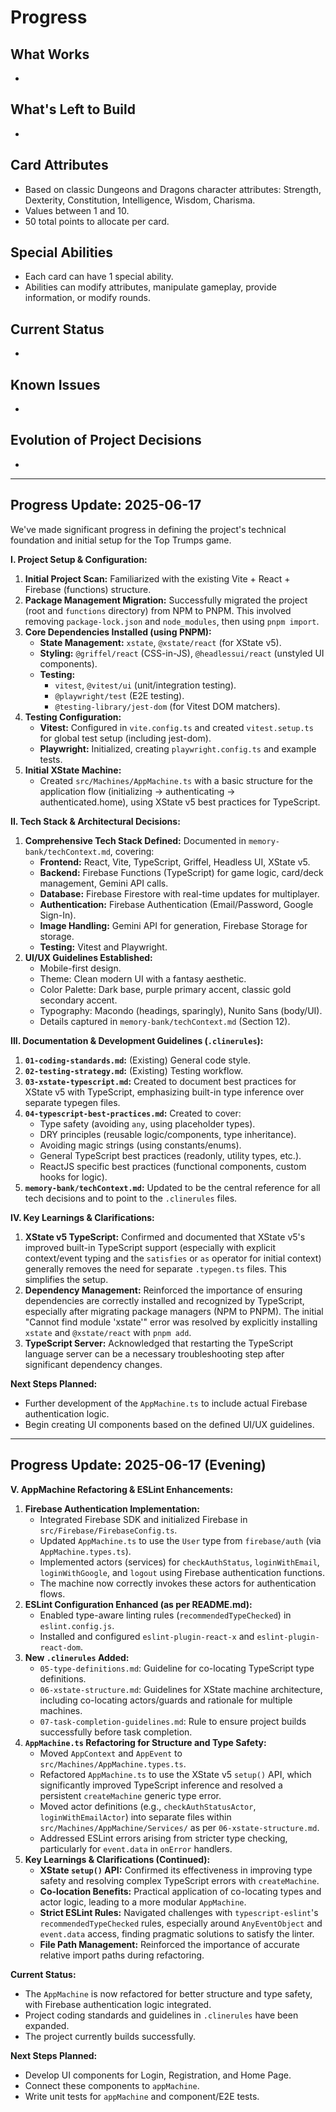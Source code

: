 # Progress

## What Works

-

## What's Left to Build

-

## Card Attributes

- Based on classic Dungeons and Dragons character attributes: Strength, Dexterity, Constitution, Intelligence, Wisdom, Charisma.
- Values between 1 and 10.
- 50 total points to allocate per card.

## Special Abilities

- Each card can have 1 special ability.
- Abilities can modify attributes, manipulate gameplay, provide information, or modify rounds.

## Current Status

-

## Known Issues

-

## Evolution of Project Decisions

-

---
## Progress Update: 2025-06-17

We've made significant progress in defining the project's technical foundation and initial setup for the Top Trumps game.

**I. Project Setup & Configuration:**

1.  **Initial Project Scan:** Familiarized with the existing Vite + React + Firebase (functions) structure.
2.  **Package Management Migration:** Successfully migrated the project (root and `functions` directory) from NPM to PNPM. This involved removing `package-lock.json` and `node_modules`, then using `pnpm import`.
3.  **Core Dependencies Installed (using PNPM):**
    *   **State Management:** `xstate`, `@xstate/react` (for XState v5).
    *   **Styling:** `@griffel/react` (CSS-in-JS), `@headlessui/react` (unstyled UI components).
    *   **Testing:**
        *   `vitest`, `@vitest/ui` (unit/integration testing).
        *   `@playwright/test` (E2E testing).
        *   `@testing-library/jest-dom` (for Vitest DOM matchers).
4.  **Testing Configuration:**
    *   **Vitest:** Configured in `vite.config.ts` and created `vitest.setup.ts` for global test setup (including jest-dom).
    *   **Playwright:** Initialized, creating `playwright.config.ts` and example tests.
5.  **Initial XState Machine:**
    *   Created `src/Machines/AppMachine.ts` with a basic structure for the application flow (initializing -> authenticating -> authenticated.home), using XState v5 best practices for TypeScript.

**II. Tech Stack & Architectural Decisions:**

1.  **Comprehensive Tech Stack Defined:** Documented in `memory-bank/techContext.md`, covering:
    *   **Frontend:** React, Vite, TypeScript, Griffel, Headless UI, XState v5.
    *   **Backend:** Firebase Functions (TypeScript) for game logic, card/deck management, Gemini API calls.
    *   **Database:** Firebase Firestore with real-time updates for multiplayer.
    *   **Authentication:** Firebase Authentication (Email/Password, Google Sign-In).
    *   **Image Handling:** Gemini API for generation, Firebase Storage for storage.
    *   **Testing:** Vitest and Playwright.
2.  **UI/UX Guidelines Established:**
    *   Mobile-first design.
    *   Theme: Clean modern UI with a fantasy aesthetic.
    *   Color Palette: Dark base, purple primary accent, classic gold secondary accent.
    *   Typography: Macondo (headings, sparingly), Nunito Sans (body/UI).
    *   Details captured in `memory-bank/techContext.md` (Section 12).

**III. Documentation & Development Guidelines (`.clinerules`):**

1.  **`01-coding-standards.md`:** (Existing) General code style.
2.  **`02-testing-strategy.md`:** (Existing) Testing workflow.
3.  **`03-xstate-typescript.md`:** Created to document best practices for XState v5 with TypeScript, emphasizing built-in type inference over separate typegen files.
4.  **`04-typescript-best-practices.md`:** Created to cover:
    *   Type safety (avoiding `any`, using placeholder types).
    *   DRY principles (reusable logic/components, type inheritance).
    *   Avoiding magic strings (using constants/enums).
    *   General TypeScript best practices (readonly, utility types, etc.).
    *   ReactJS specific best practices (functional components, custom hooks for logic).
5.  **`memory-bank/techContext.md`:** Updated to be the central reference for all tech decisions and to point to the `.clinerules` files.

**IV. Key Learnings & Clarifications:**

1.  **XState v5 TypeScript:** Confirmed and documented that XState v5's improved built-in TypeScript support (especially with explicit context/event typing and the `satisfies` or `as` operator for initial context) generally removes the need for separate `.typegen.ts` files. This simplifies the setup.
2.  **Dependency Management:** Reinforced the importance of ensuring dependencies are correctly installed and recognized by TypeScript, especially after migrating package managers (NPM to PNPM). The initial "Cannot find module 'xstate'" error was resolved by explicitly installing `xstate` and `@xstate/react` with `pnpm add`.
3.  **TypeScript Server:** Acknowledged that restarting the TypeScript language server can be a necessary troubleshooting step after significant dependency changes.

**Next Steps Planned:**
*   Further development of the `AppMachine.ts` to include actual Firebase authentication logic.
*   Begin creating UI components based on the defined UI/UX guidelines.

---

## Progress Update: 2025-06-17 (Evening)

**V. AppMachine Refactoring & ESLint Enhancements:**

1.  **Firebase Authentication Implementation:**
    *   Integrated Firebase SDK and initialized Firebase in `src/Firebase/FirebaseConfig.ts`.
    *   Updated `AppMachine.ts` to use the `User` type from `firebase/auth` (via `AppMachine.types.ts`).
    *   Implemented actors (services) for `checkAuthStatus`, `loginWithEmail`, `loginWithGoogle`, and `logout` using Firebase authentication functions.
    *   The machine now correctly invokes these actors for authentication flows.
2.  **ESLint Configuration Enhanced (as per README.md):**
    *   Enabled type-aware linting rules (`recommendedTypeChecked`) in `eslint.config.js`.
    *   Installed and configured `eslint-plugin-react-x` and `eslint-plugin-react-dom`.
3.  **New `.clinerules` Added:**
    *   `05-type-definitions.md`: Guideline for co-locating TypeScript type definitions.
    *   `06-xstate-structure.md`: Guidelines for XState machine architecture, including co-locating actors/guards and rationale for multiple machines.
    *   `07-task-completion-guidelines.md`: Rule to ensure project builds successfully before task completion.
4.  **`AppMachine.ts` Refactoring for Structure and Type Safety:**
    *   Moved `AppContext` and `AppEvent` to `src/Machines/AppMachine.types.ts`.
    *   Refactored `AppMachine.ts` to use the XState v5 `setup()` API, which significantly improved TypeScript inference and resolved a persistent `createMachine` generic type error.
    *   Moved actor definitions (e.g., `checkAuthStatusActor`, `loginWithEmailActor`) into separate files within `src/Machines/AppMachine/Services/` as per `06-xstate-structure.md`.
    *   Addressed ESLint errors arising from stricter type checking, particularly for `event.data` in `onError` handlers.
5.  **Key Learnings & Clarifications (Continued):**
    *   **XState `setup()` API:** Confirmed its effectiveness in improving type safety and resolving complex TypeScript errors with `createMachine`.
    *   **Co-location Benefits:** Practical application of co-locating types and actor logic, leading to a more modular `AppMachine`.
    *   **Strict ESLint Rules:** Navigated challenges with `typescript-eslint`'s `recommendedTypeChecked` rules, especially around `AnyEventObject` and `event.data` access, finding pragmatic solutions to satisfy the linter.
    *   **File Path Management:** Reinforced the importance of accurate relative import paths during refactoring.

**Current Status:**
*   The `AppMachine` is now refactored for better structure and type safety, with Firebase authentication logic integrated.
*   Project coding standards and guidelines in `.clinerules` have been expanded.
*   The project currently builds successfully.

**Next Steps Planned:**
*   Develop UI components for Login, Registration, and Home Page.
*   Connect these components to `appMachine`.
*   Write unit tests for `appMachine` and component/E2E tests.
